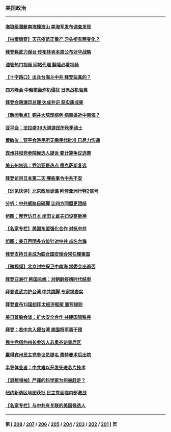 ### 美国政治
---
#### [海狼级潜艇南海撞海山 美海军发布调查发现](../../pages/ncid1078159/n13744438.md?05250445) 
#### [【拍案惊奇】天花疫苗正量产 习头衔有两变化？](../../pages/ncid1078159/n13744413.md?05250445) 
#### [拜登称武力保台 传布林肯本周公布对华战略](../../pages/ncid1078159/n13744378.md?05250445) 
#### [油管热门视频 网站代理 翻墙必看视频](http://209.222.30.114:81/youtube.html?05250445)
#### [【十字路口】出兵台海斗中共 拜登玩真的？](../../pages/ncid1078159/n13744325.md?05250445) 
#### [四方峰会 中俄核轰炸机侵扰 日派战机驱离](../../pages/ncid1078159/n13744375.md?05250445) 
#### [拜登会晤澳印总理 达成共识 获实质成果](../../pages/ncid1078159/n13744230.md?05250445) 
#### [【新闻看点】铜井大院现病例 病毒逼近中南海？](../../pages/ncid1078159/n13743659.md?05250445) 
#### [亚平会：法拉盛39大道游民所秋季动土](../../pages/ncid1078159/n13744042.md?05250445) 
#### [黄敏仪：亚平会游民所无需民代批准 已尽力沟通](../../pages/ncid1078159/n13744011.md?05250445) 
#### [宾州共和党参院候选人提诉 要计算争议选票](../../pages/ncid1078159/n13743866.md?05250445) 
#### [美五州初选：乔治亚是热点 德克萨斯复选](../../pages/ncid1078159/n13743805.md?05250445) 
#### [拜登访问日本第二天 哪些事令中共不安](../../pages/ncid1078159/n13743822.md?05250445) 
#### [【远见快评】北京政局诡谲 拜登亚洲行释2信号](../../pages/ncid1078159/n13743807.md?05250445) 
#### [分析：中共威胁自砸脚 让四方同盟更团结](../../pages/ncid1078159/n13743783.md?05250445) 
#### [组图：拜登访日本 岸田文雄夫妇设宴款待](../../pages/ncid1078159/n13743749.md?05250445) 
#### [【名家专栏】美国东盟强化合作 对抗中共](../../pages/ncid1078159/n13743580.md?05250445) 
#### [组图：美日声明多方位针对中共 点名台海](../../pages/ncid1078159/n13743686.md?05250445) 
#### [拜登支持日本成为联合国安理会常任理事国](../../pages/ncid1078159/n13743703.md?05250445) 
#### [【微视频】北京封控保卫中南海 常委会出逃否](../../pages/ncid1078159/n13743655.md?05250445) 
#### [拜登亚洲行 韩国总统：对朝鲜绥靖时代结束](../../pages/ncid1078159/n13743551.md?05250445) 
#### [拜登说武力护台湾 中共跳脚 专家揭虚实](../../pages/ncid1078159/n13743620.md?05250445) 
#### [拜登宣布13国组印太经济框架 重写规则](../../pages/ncid1078159/n13743484.md?05250445) 
#### [美日首脑会谈：扩大安全合作 共建国际秩序](../../pages/ncid1078159/n13743420.md?05250445) 
#### [拜登：若中共入侵台湾 美国将军事干预](../../pages/ncid1078159/n13743353.md?05250445) 
#### [民主党纽约州长参选人苏奥齐访皇后区](../../pages/ncid1078159/n13743250.md?05250445) 
#### [赢得宾州民主党参议员提名 费特曼术后出院](../../pages/ncid1078159/n13743097.md?05250445) 
#### [半导体业者：中共难以开发先进芯片技术](../../pages/ncid1078159/n13743079.md?05250445) 
#### [【思想领袖】严谨的科学家为何被赶走？](../../pages/ncid1078159/n13738767.md?05250445) 
#### [纽约新选区地图获批 民主党面临内部激战](../../pages/ncid1078159/n13742947.md?05250445) 
#### [【名家专栏】与中共有关联的美国候选人](../../pages/ncid1078159/n13742857.md?05250445) 

---
#### 第 [ [208](./208.md?05250445) / [207](./207.md?05250445) / [206](./206.md?05250445) / [205](./205.md?05250445) / [204](./204.md?05250445) / [203](./203.md?05250445) / [202](./202.md?05250445) / [201](./201.md?05250445) ] 页
